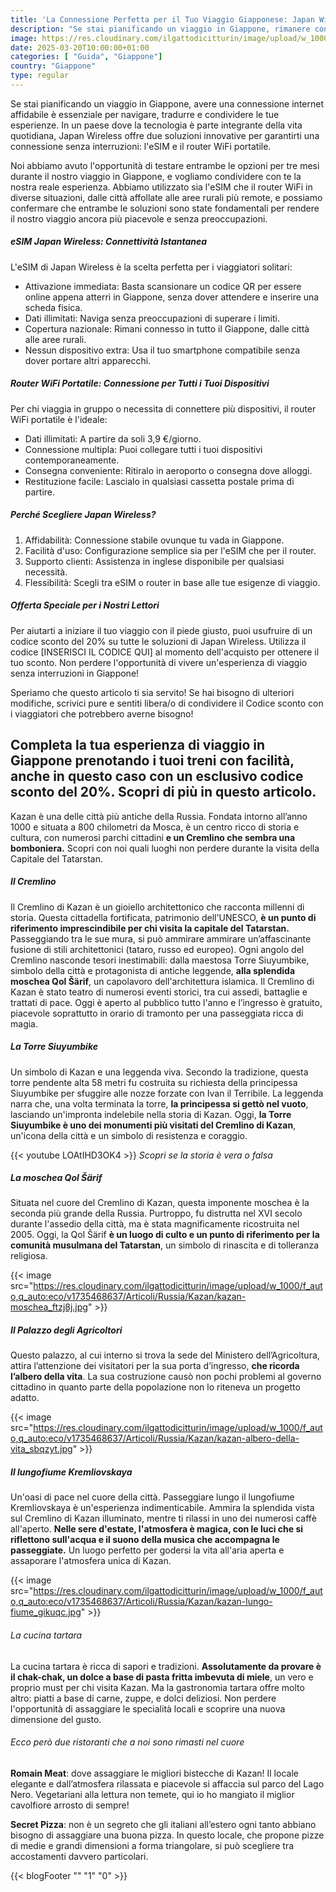 ```yaml
---
title: 'La Connessione Perfetta per il Tuo Viaggio Giapponese: Japan Wireless'
description: "Se stai pianificando un viaggio in Giappone, rimanere connesso è essenziale per navigare, tradurre e condividere le tue esperienze. Japan Wireless offre due opzioni eccellenti per garantirti una connessione affidabile durante il tuo soggiorno: l'eSIM e il router WiFi portatile. E noi le abbiamo provate entrambe per dirti se funzionano davvero."
image: https://res.cloudinary.com/ilgattodicitturin/image/upload/w_1000/f_auto,q_auto:eco/v1731636403/Articoli/Russia/Kazan/kazan-cremlino_g3zepr.jpg
date: 2025-03-20T10:00:00+01:00
categories: [ "Guida", "Giappone"]
country: "Giappone"
type: regular
---
```

Se stai pianificando un viaggio in Giappone, avere una connessione internet affidabile è essenziale per navigare, tradurre e condividere le tue esperienze. In un paese dove la tecnologia è parte integrante della vita quotidiana, Japan Wireless offre due soluzioni innovative per garantirti una connessione senza interruzioni: l'eSIM e il router WiFi portatile. 

Noi abbiamo avuto l'opportunità di testare entrambe le opzioni per tre mesi durante il nostro viaggio in Giappone, e vogliamo condividere con te la nostra reale esperienza. Abbiamo utilizzato sia l'eSIM che il router WiFi in diverse situazioni, dalle città affollate alle aree rurali più remote, e possiamo confermare che entrambe le soluzioni sono state fondamentali per rendere il nostro viaggio ancora più piacevole e senza preoccupazioni.

##### eSIM Japan Wireless: Connettività Istantanea
L'eSIM di Japan Wireless è la scelta perfetta per i viaggiatori solitari:
* Attivazione immediata: Basta scansionare un codice QR per essere online appena atterri in Giappone, senza dover attendere e inserire una scheda fisica.
* Dati illimitati: Naviga senza preoccupazioni di superare i limiti.
* Copertura nazionale: Rimani connesso in tutto il Giappone, dalle città alle aree rurali.
* Nessun dispositivo extra: Usa il tuo smartphone compatibile senza dover portare altri apparecchi.

##### Router WiFi Portatile: Connessione per Tutti i Tuoi Dispositivi
Per chi viaggia in gruppo o necessita di connettere più dispositivi, il router WiFi portatile è l'ideale:
* Dati illimitati: A partire da soli 3,9 €/giorno.
* Connessione multipla: Puoi collegare tutti i tuoi dispositivi contemporaneamente.
* Consegna conveniente: Ritiralo in aeroporto o consegna dove alloggi.
* Restituzione facile: Lascialo in qualsiasi cassetta postale prima di partire.

##### Perché Scegliere Japan Wireless?
1. Affidabilità: Connessione stabile ovunque tu vada in Giappone.
2. Facilità d'uso: Configurazione semplice sia per l'eSIM che per il router.
3. Supporto clienti: Assistenza in inglese disponibile per qualsiasi necessità.
4. Flessibilità: Scegli tra eSIM o router in base alle tue esigenze di viaggio.

##### Offerta Speciale per i Nostri Lettori
Per aiutarti a iniziare il tuo viaggio con il piede giusto, puoi usufruire di un codice sconto del 20% su tutte le soluzioni di Japan Wireless. Utilizza il codice [INSERISCI IL CODICE QUI] al momento dell'acquisto per ottenere il tuo sconto. Non perdere l'opportunità di vivere un'esperienza di viaggio senza interruzioni in Giappone!

Speriamo che questo articolo ti sia servito! Se hai bisogno di ulteriori modifiche, scrivici pure e sentiti libera/o di condividere il Codice sconto con i viaggiatori che potrebbero averne bisogno!

Completa la tua esperienza di viaggio in Giappone prenotando i tuoi treni con facilità, anche in questo caso con un esclusivo codice sconto del 20%. Scopri di più in questo articolo.
----



Kazan è una delle città più antiche della Russia. Fondata intorno all’anno 1000 e situata a 800 chilometri da Mosca, è un centro ricco di storia e cultura, con numerosi parchi cittadini **e un Cremlino che sembra una bomboniera.**
Scopri con noi quali luoghi non perdere durante la visita della Capitale del Tatarstan. 

##### Il Cremlino 
Il Cremlino di Kazan è un gioiello architettonico che racconta millenni di storia. Questa cittadella fortificata, patrimonio dell'UNESCO, **è un punto di riferimento imprescindibile per chi visita la capitale del Tatarstan.**
Passeggiando tra le sue mura, si può ammirare ammirare un’affascinante fusione di stili architettonici (tataro, russo ed europeo). Ogni angolo del Cremlino nasconde tesori inestimabili: dalla maestosa Torre Siuyumbike, simbolo della città e protagonista di antiche leggende, **alla splendida moschea Qol Šärif**, un capolavoro dell'architettura islamica.
Il Cremlino di Kazan è stato teatro di numerosi eventi storici, tra cui assedi, battaglie e trattati di pace. Oggi è aperto al pubblico tutto l'anno e l’ingresso è gratuito, piacevole soprattutto in orario di tramonto per una passeggiata ricca di magia. 

##### La Torre Siuyumbike
Un simbolo di Kazan e una leggenda viva. Secondo la tradizione, questa torre pendente alta 58 metri fu costruita su richiesta della principessa Siuyumbike per sfuggire alle nozze forzate con Ivan il Terribile. La leggenda narra che, una volta terminata la torre, **la principessa si gettò nel vuoto**, lasciando un'impronta indelebile nella storia di Kazan. Oggi, **la Torre Siuyumbike è uno dei monumenti più visitati del Cremlino di Kazan**, un'icona della città e un simbolo di resistenza e coraggio.

{{< youtube LOAtIHD3OK4 >}}
_Scopri se la storia è vera o falsa_

##### La moschea Qol Šärif
Situata nel cuore del Cremlino di Kazan, questa imponente moschea è la seconda più grande della Russia. Purtroppo, fu distrutta nel XVI secolo durante l'assedio della città, ma è stata magnificamente ricostruita nel 2005. Oggi, la Qol Šärif **è un luogo di culto e un punto di riferimento per la comunità musulmana del Tatarstan**, un simbolo di rinascita e di tolleranza religiosa.

{{< image src="https://res.cloudinary.com/ilgattodicitturin/image/upload/w_1000/f_auto,q_auto:eco/v1735468637/Articoli/Russia/Kazan/kazan-moschea_ftzj8j.jpg" >}}

##### Il Palazzo degli Agricoltori
Questo palazzo, al cui interno si trova la sede del Ministero dell’Agricoltura, attira l’attenzione dei visitatori per la sua porta d’ingresso, **che ricorda l’albero della vita**. La sua costruzione causò non pochi problemi al governo cittadino in quanto parte della popolazione non lo riteneva un progetto adatto. 

{{< image src="https://res.cloudinary.com/ilgattodicitturin/image/upload/w_1000/f_auto,q_auto:eco/v1735468637/Articoli/Russia/Kazan/kazan-albero-della-vita_sbqzyt.jpg" >}}

##### Il lungofiume Kremliovskaya
Un'oasi di pace nel cuore della città. Passeggiare lungo il lungofiume Kremliovskaya è un'esperienza indimenticabile. Ammira la splendida vista sul Cremlino di Kazan illuminato, mentre ti rilassi in uno dei numerosi caffè all'aperto. **Nelle sere d'estate, l'atmosfera è magica, con le luci che si riflettono sull'acqua e il suono della musica che accompagna le passeggiate.** Un luogo perfetto per godersi la vita all'aria aperta e assaporare l'atmosfera unica di Kazan.

{{< image src="https://res.cloudinary.com/ilgattodicitturin/image/upload/w_1000/f_auto,q_auto:eco/v1735468637/Articoli/Russia/Kazan/kazan-lungo-fiume_gikuqc.jpg" >}}

###### La cucina tartara
La cucina tartara è ricca di sapori e tradizioni. **Assolutamente da provare è il chak-chak, un dolce a base di pasta fritta imbevuta di miele**, un vero e proprio must per chi visita Kazan. Ma la gastronomia tartara offre molto altro: piatti a base di carne, zuppe, e dolci deliziosi. Non perdere l'opportunità di assaggiare le specialità locali e scoprire una nuova dimensione del gusto.

###### Ecco però due ristoranti che a noi sono rimasti nel cuore

**Romain Meat**: dove assaggiare le migliori bistecche di Kazan! Il locale elegante e dall’atmosfera rilassata e piacevole si affaccia sul parco del Lago Nero. Vegetariani alla lettura non temete, qui io ho mangiato il miglior cavolfiore arrosto di sempre!

**Secret Pizza**: non è un segreto che gli italiani all’estero ogni tanto abbiano bisogno di assaggiare una buona pizza. In questo locale, che propone pizze di medie e grandi dimensioni a forma triangolare, si può scegliere tra accostamenti davvero particolari. 

{{< blogFooter "" "1" "0" >}}